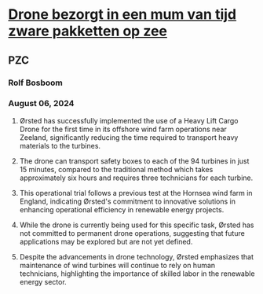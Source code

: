 # [Drone bezorgt in een mum van tijd zware pakketten op zee](https://advance.lexis.com/api/document?collection=news&id=urn:contentItem:6CNB-S291-DY0X-935D-00000-00&context=1519360)
## PZC
### Rolf Bosboom
### August 06, 2024

1. Ørsted has successfully implemented the use of a Heavy Lift Cargo Drone for the first time in its offshore wind farm operations near Zeeland, significantly reducing the time required to transport heavy materials to the turbines.

2. The drone can transport safety boxes to each of the 94 turbines in just 15 minutes, compared to the traditional method which takes approximately six hours and requires three technicians for each turbine.

3. This operational trial follows a previous test at the Hornsea wind farm in England, indicating Ørsted's commitment to innovative solutions in enhancing operational efficiency in renewable energy projects.

4. While the drone is currently being used for this specific task, Ørsted has not committed to permanent drone operations, suggesting that future applications may be explored but are not yet defined.

5. Despite the advancements in drone technology, Ørsted emphasizes that maintenance of wind turbines will continue to rely on human technicians, highlighting the importance of skilled labor in the renewable energy sector.